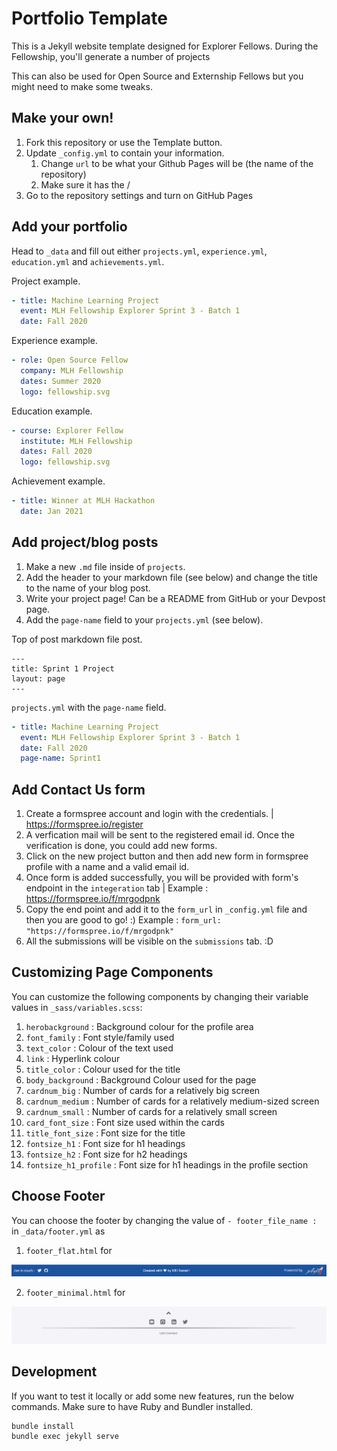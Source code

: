 # Portfolio Template

This is a Jekyll website template designed for Explorer Fellows. During the Fellowship, you'll generate a number of projects 

This can also be used for Open Source and Externship Fellows but you might need to make some tweaks.

## Make your own!

1. Fork this repository or use the Template button.
2. Update `_config.yml` to contain your information.
    1. Change `url` to be what your Github Pages will be (the name of the repository)
    2. Make sure it has the /
3. Go to the repository settings and turn on GitHub Pages

## Add your portfolio

Head to `_data` and fill out either `projects.yml`, `experience.yml`, `education.yml` and `achievements.yml`.

Project example.
```yaml
- title: Machine Learning Project
  event: MLH Fellowship Explorer Sprint 3 - Batch 1
  date: Fall 2020
```

Experience example.
```yaml
- role: Open Source Fellow
  company: MLH Fellowship
  dates: Summer 2020
  logo: fellowship.svg
```

Education example.
```yaml
- course: Explorer Fellow
  institute: MLH Fellowship
  dates: Fall 2020
  logo: fellowship.svg
```

Achievement example.
```yaml
- title: Winner at MLH Hackathon
  date: Jan 2021
```

## Add project/blog posts

1. Make a new `.md` file inside of `projects`.
2. Add the header to your markdown file (see below) and change the title to the name of your blog post.
3. Write your project page! Can be a README from GitHub or your Devpost page.
4. Add the `page-name` field to your `projects.yml` (see below).

Top of post markdown file post.
```
---
title: Sprint 1 Project
layout: page
---
```

`projects.yml` with the `page-name` field.

```yaml
- title: Machine Learning Project
  event: MLH Fellowship Explorer Sprint 3 - Batch 1
  date: Fall 2020
  page-name: Sprint1
```
## Add Contact Us form

1. Create a formspree account and login with the credentials. | https://formspree.io/register
2. A verfication mail will be sent to the registered email id. Once the verification is done, you could add new forms.
3. Click on the new project button and then add new form in formspree profile with a name and a valid email id.
4. Once form is added successfully, you will be provided with form's endpoint in the `integeration` tab | 
    Example : https://formspree.io/f/mrgodpnk
5. Copy the end point and add it to the `form_url` in `_config.yml` file and then you are good to go! :)
    Example : `form_url: "https://formspree.io/f/mrgodpnk"`
6. All the submissions will be visible on the `submissions` tab. :D

## Customizing Page Components

You can customize the following components by changing their variable values in `_sass/variables.scss`:
1. `herobackground` : Background colour for the profile area
2. `font_family` : Font style/family used
3. `text_color` : Colour of the text used
4. `link` : Hyperlink colour
5. `title_color` : Colour used for the title
6. `body_background` : Background Colour used for the page
7. `cardnum_big` : Number of cards for a relatively big screen
8. `cardnum_medium` : Number of cards for a relatively medium-sized screen
9. `cardnum_small` : Number of cards for a relatively small screen
10. `card_font_size` : Font size used within the cards
11. `title_font_size` : Font size for the title
12. `fontsize_h1` : Font size for h1 headings
13. `fontsize_h2` : Font size for h2 headings
14. `fontsize_h1_profile` : Font size for h1 headings in the profile section 

## Choose Footer

You can choose the footer by changing the value of `- footer_file_name :` in `_data/footer.yml` as

1. `footer_flat.html` for

![footer_flat](/assets/img/footer_flat.png)

2. `footer_minimal.html` for 

![footer_minimal](/assets/img/footer_minimal.png)

## Development

If you want to test it locally or add some new features, run the below commands. Make sure to have Ruby and Bundler installed.

```
bundle install
bundle exec jekyll serve
```
